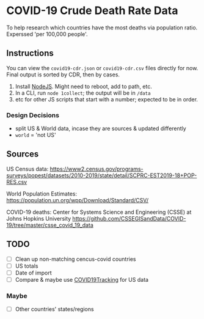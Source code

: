 # COVID-19 Crude Death Rate Data

To help research which countries have the most deaths via population ratio.
Experssed 'per 100,000 people'.

## Instructions

You can view the `covid19-cdr.json` or `covid19-cdr.csv` files directly for now.
Final output is sorted by CDR, then by cases.

1. Install [NodeJS](https://nodejs.org).  Might need to reboot, add to path, etc.
2. In a CLI, run `node 1collect`; the output will be in `/data`
3. etc for other JS scripts that start with a number; expected to be in order.

### Design Decisions

* split US & World data, incase they are sources & updated differently
* `world` = 'not US'

## Sources

US Census data:
https://www2.census.gov/programs-surveys/popest/datasets/2010-2019/state/detail/SCPRC-EST2019-18+POP-RES.csv

World Population Estimates:
https://population.un.org/wpp/Download/Standard/CSV/

COVID-19 deaths:
Center for Systems Science and Engineering (CSSE) at Johns Hopkins University
https://github.com/CSSEGISandData/COVID-19/tree/master/csse_covid_19_data

## TODO

-[ ] Clean up non-matching cencus-covid countries
-[ ] US totals
-[ ] Date of import
-[ ] Compare & maybe use [COVID19Tracking](https://twitter.com/COVID19Tracking) for US data

### Maybe

-[ ] Other countries' states/regions
